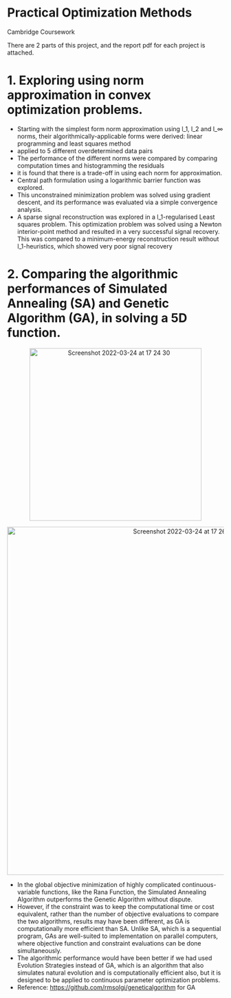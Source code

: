 # Practical Optimization Methods
Cambridge Coursework

There are 2 parts of this project, and the report pdf for each project is attached.

# 1. Exploring using norm approximation in convex optimization problems.
- Starting with the simplest form norm approximation using l_1, l_2  and l_∞ norms, their algorithmically-applicable forms were derived: linear programming and least squares method 
- applied to 5 different overdetermined data pairs
- The performance of the different norms were compared by comparing computation times and histogramming the residuals
- it is found that there is a trade-off in using each norm for approximation. 
- Central path formulation using a logarithmic barrier function was explored. 
- This unconstrained minimization problem was solved using gradient descent, and its performance was evaluated via a simple convergence analysis. 
- A sparse signal reconstruction was explored in a l_1-regularised Least squares problem. This optimization problem was solved using a Newton interior-point method and resulted in a very successful signal recovery. This was compared to a minimum-energy reconstruction result without l_1-heuristics, which showed very poor signal recovery

# 2. Comparing the algorithmic performances of Simulated Annealing (SA) and Genetic Algorithm (GA), in solving a 5D function.
<p align="center">
<img width="400" alt="Screenshot 2022-03-24 at 17 24 30" src="https://user-images.githubusercontent.com/71874390/160012829-07a0c797-f44a-49ef-b081-9d3f7e759d2d.png">
</p>
<p align="center">
<img width="807" alt="Screenshot 2022-03-24 at 17 26 59" src="https://user-images.githubusercontent.com/71874390/160042392-61ad0b83-1411-48c1-aa43-39b5e5f33278.png">
</p>

-  In the global objective minimization of highly complicated continuous-variable functions, like the Rana Function, the Simulated Annealing Algorithm outperforms the Genetic Algorithm without dispute.
-  However, if the constraint was to keep the computational time or cost equivalent, rather than the number of objective evaluations to compare the two algorithms, results may have been different, as GA is computationally more efficient than SA. Unlike SA, which is a sequential program, GAs are well-suited to implementation on parallel computers, where objective function and constraint evaluations can be done simultaneously. 
- The algorithmic performance would have been better if we had used Evolution Strategies instead of GA, which is an algorithm that also simulates natural evolution and is computationally efficient also, but it is designed to be applied to continuous parameter optimization problems.
- Reference: https://github.com/rmsolgi/geneticalgorithm for GA


